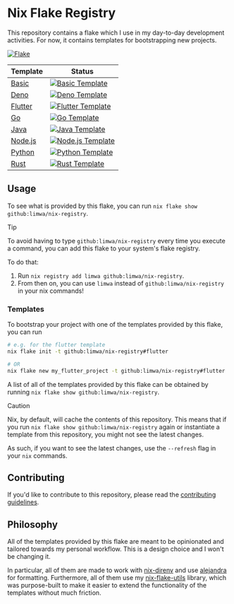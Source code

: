 # Nix Flake Registry

This repository contains a flake which I use in my day-to-day development activities. For now, it contains templates for bootstrapping new projects.

[![Flake](https://github.com/limwa/nix-registry/actions/workflows/flake.yaml/badge.svg)](https://github.com/limwa/nix-registry/actions/workflows/flake.yaml)

| Template                                                                     | Status                                                                                                                                                                                        |
| ---------------------------------------------------------------------------- | --------------------------------------------------------------------------------------------------------------------------------------------------------------------------------------------- |
| [Basic](https://github.com/limwa/nix-registry/tree/main/templates/basic)     | [![Basic Template](https://github.com/limwa/nix-registry/actions/workflows/template-basic.yaml/badge.svg)](https://github.com/limwa/nix-registry/actions/workflows/template-basic.yaml)       |
| [Deno](https://github.com/limwa/nix-registry/tree/main/templates/deno)       | [![Deno Template](https://github.com/limwa/nix-registry/actions/workflows/template-deno.yaml/badge.svg)](https://github.com/limwa/nix-registry/actions/workflows/template-deno.yaml)          |
| [Flutter](https://github.com/limwa/nix-registry/tree/main/templates/flutter) | [![Flutter Template](https://github.com/limwa/nix-registry/actions/workflows/template-flutter.yaml/badge.svg)](https://github.com/limwa/nix-registry/actions/workflows/template-flutter.yaml) |
| [Go](https://github.com/limwa/nix-registry/tree/main/templates/go)           | [![Go Template](https://github.com/limwa/nix-registry/actions/workflows/template-go.yaml/badge.svg)](https://github.com/limwa/nix-registry/actions/workflows/template-go.yaml)                |
| [Java](https://github.com/limwa/nix-registry/tree/main/templates/java)       | [![Java Template](https://github.com/limwa/nix-registry/actions/workflows/template-java.yaml/badge.svg)](https://github.com/limwa/nix-registry/actions/workflows/template-java.yaml)          |
| [Node.js](https://github.com/limwa/nix-registry/tree/main/templates/nodejs)  | [![Node.js Template](https://github.com/limwa/nix-registry/actions/workflows/template-nodejs.yaml/badge.svg)](https://github.com/limwa/nix-registry/actions/workflows/template-nodejs.yaml)   |
| [Python](https://github.com/limwa/nix-registry/tree/main/templates/python)   | [![Python Template](https://github.com/limwa/nix-registry/actions/workflows/template-python.yaml/badge.svg)](https://github.com/limwa/nix-registry/actions/workflows/template-python.yaml)    |
| [Rust](https://github.com/limwa/nix-registry/tree/main/templates/rust)       | [![Rust Template](https://github.com/limwa/nix-registry/actions/workflows/template-rust.yaml/badge.svg)](https://github.com/limwa/nix-registry/actions/workflows/template-rust.yaml)          |

## Usage

To see what is provided by this flake, you can run `nix flake show github:limwa/nix-registry`.

> [!TIP]
> To avoid having to type `github:limwa/nix-registry` every time you execute a command, you can add this flake to your system's flake registry.
> 
> To do that:
> 
> 1. Run `nix registry add limwa github:limwa/nix-registry`.
> 2. From then on, you can use `limwa` instead of `github:limwa/nix-registry` in your nix commands!

### Templates

To bootstrap your project with one of the templates provided by this flake, you can run

```bash
# e.g. for the flutter template
nix flake init -t github:limwa/nix-registry#flutter

# OR
nix flake new my_flutter_project -t github:limwa/nix-registry#flutter
```

A list of all of the templates provided by this flake can be obtained by running `nix flake show github:limwa/nix-registry`.

> [!CAUTION]
> Nix, by default, will cache the contents of this repository.
> This means that if you run `nix flake show github:limwa/nix-registry` again or instantiate a template from this repository,
> you might not see the latest changes.
>
> As such, if you want to see the latest changes, use the `--refresh` flag in your `nix` commands.

## Contributing

If you'd like to contribute to this repository, please read the [contributing guidelines](CONTRIBUTING.md).

## Philosophy

All of the templates provided by this flake are meant to be opinionated and tailored towards my personal workflow. This is a design choice and I won't be changing it.

In particular, all of them are made to work with [nix-direnv](https://github.com/nix-community/nix-direnv) and use [alejandra](https://github.com/kamadorueda/alejandra) for formatting.
Furthermore, all of them use my [nix-flake-utils](https://github.com/limwa/nix-flake-utils) library, which was purpose-built to make it easier to extend the functionality of the templates without much friction.
